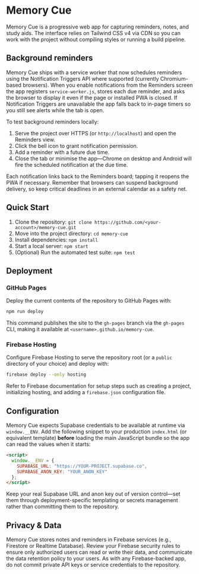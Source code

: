 # Memory Cue

Memory Cue is a progressive web app for capturing reminders, notes, and study aids. The interface relies on Tailwind CSS v4 via CDN so you can work with the project without compiling styles or running a build pipeline.

## Background reminders

Memory Cue ships with a service worker that now schedules reminders using the Notification Triggers API where supported (currently Chromium-based browsers). When you enable notifications from the Reminders screen the app registers `service-worker.js`, stores each due reminder, and asks the browser to display it even if the page or installed PWA is closed. If Notification Triggers are unavailable the app falls back to in-page timers so you still see alerts while the tab is open.

To test background reminders locally:

1. Serve the project over HTTPS (or `http://localhost`) and open the Reminders view.
2. Click the bell icon to grant notification permission.
3. Add a reminder with a future due time.
4. Close the tab or minimise the app—Chrome on desktop and Android will fire the scheduled notification at the due time.

Each notification links back to the Reminders board; tapping it reopens the PWA if necessary. Remember that browsers can suspend background delivery, so keep critical deadlines in an external calendar as a safety net.

## Quick Start

1. Clone the repository: `git clone https://github.com/<your-account>/memory-cue.git`
2. Move into the project directory: `cd memory-cue`
3. Install dependencies: `npm install`
4. Start a local server: `npm start`
5. (Optional) Run the automated test suite: `npm test`

## Deployment

### GitHub Pages

Deploy the current contents of the repository to GitHub Pages with:

```bash
npm run deploy
```

This command publishes the site to the `gh-pages` branch via the `gh-pages` CLI, making it available at `<username>.github.io/memory-cue`.

### Firebase Hosting

Configure Firebase Hosting to serve the repository root (or a `public` directory of your choice) and deploy with:

```bash
firebase deploy --only hosting
```

Refer to Firebase documentation for setup steps such as creating a project, initializing hosting, and adding a `firebase.json` configuration file.

## Configuration

Memory Cue expects Supabase credentials to be available at runtime via `window.__ENV`. Add the following snippet to your production `index.html` (or equivalent template) **before** loading the main JavaScript bundle so the app can read the values when it starts:

```html
<script>
  window.__ENV = {
    SUPABASE_URL: "https://YOUR-PROJECT.supabase.co",
    SUPABASE_ANON_KEY: "YOUR_ANON_KEY"
  };
</script>
```

Keep your real Supabase URL and anon key out of version control—set them through deployment-specific templating or secrets management rather than committing them to the repository.

## Privacy & Data

Memory Cue stores notes and reminders in Firebase services (e.g., Firestore or Realtime Database). Review your Firebase security rules to ensure only authorized users can read or write their data, and communicate the data retention policy to your users. As with any Firebase-backed app, do not commit private API keys or service credentials to the repository.
